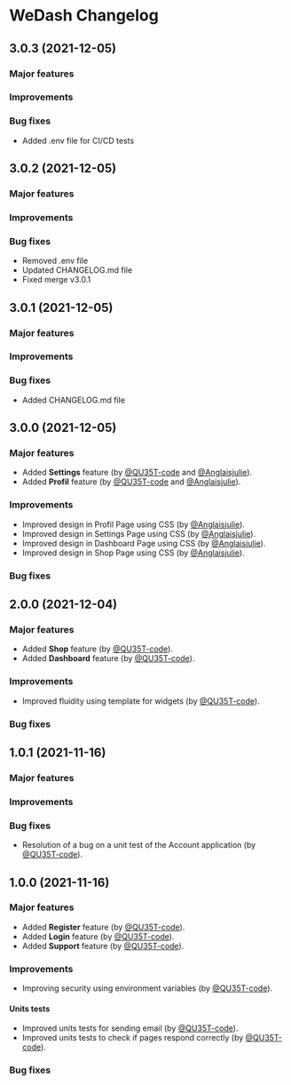 WeDash Changelog
=================

## 3.0.3 (2021-12-05)

### Major features
    
### Improvements

### Bug fixes

* Added .env file for CI/CD tests

## 3.0.2 (2021-12-05)

### Major features
    
### Improvements

### Bug fixes

* Removed .env file
* Updated CHANGELOG.md file
* Fixed merge v3.0.1

## 3.0.1 (2021-12-05)

### Major features
    
### Improvements

### Bug fixes

* Added CHANGELOG.md file

## 3.0.0 (2021-12-05)

### Major features

* Added **Settings** feature (by [@QU35T-code](https://github.com/QU35T-code) and [@Anglaisjulie](https://github.com/Anglaisjulie)).
* Added **Profil** feature (by [@QU35T-code](https://github.com/QU35T-code) and [@Anglaisjulie](https://github.com/Anglaisjulie)).
    
### Improvements

* Improved design in Profil Page using CSS (by [@Anglaisjulie](https://github.com/Anglaisjulie)).
* Improved design in Settings Page using CSS (by [@Anglaisjulie](https://github.com/Anglaisjulie)).
* Improved design in Dashboard Page using CSS (by [@Anglaisjulie](https://github.com/Anglaisjulie)).
* Improved design in Shop Page using CSS (by [@Anglaisjulie](https://github.com/Anglaisjulie)).

### Bug fixes

## 2.0.0 (2021-12-04)

### Major features

* Added **Shop** feature (by [@QU35T-code](https://github.com/QU35T-code)).
* Added **Dashboard** feature (by [@QU35T-code](https://github.com/QU35T-code)).
    
### Improvements

* Improved fluidity using template for widgets (by [@QU35T-code](https://github.com/QU35T-code)).

### Bug fixes


## 1.0.1 (2021-11-16)

### Major features
    
### Improvements

### Bug fixes

* Resolution of a bug on a unit test of the Account application (by [@QU35T-code](https://github.com/QU35T-code)).

## 1.0.0 (2021-11-16)

### Major features
    
* Added **Register** feature (by [@QU35T-code](https://github.com/QU35T-code)).
* Added **Login** feature (by [@QU35T-code](https://github.com/QU35T-code)).
* Added **Support** feature (by [@QU35T-code](https://github.com/QU35T-code)).

### Improvements

* Improving security using environment variables (by [@QU35T-code](https://github.com/QU35T-code)).

#### Units tests

* Improved units tests for sending email (by [@QU35T-code](https://github.com/QU35T-code)).
* Improved units tests to check if pages respond correctly (by [@QU35T-code](https://github.com/QU35T-code)).

### Bug fixes
